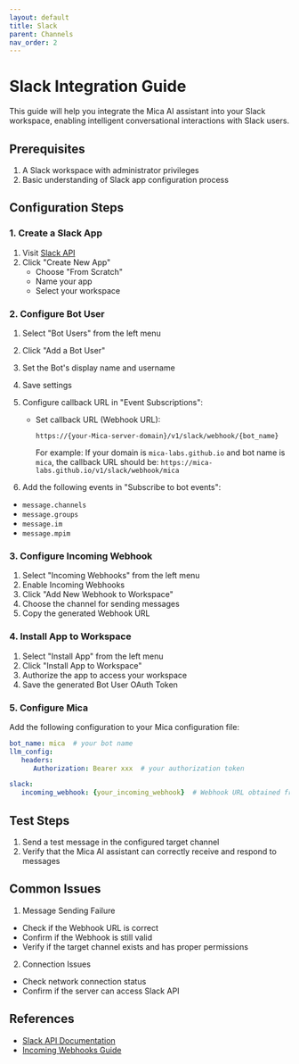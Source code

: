 ```yaml
---
layout: default
title: Slack
parent: Channels
nav_order: 2
---
```


# Slack Integration Guide

This guide will help you integrate the Mica AI assistant into your Slack workspace, enabling intelligent conversational interactions with Slack users.

## Prerequisites

1. A Slack workspace with administrator privileges
2. Basic understanding of Slack app configuration process

## Configuration Steps

### 1. Create a Slack App

1. Visit [Slack API](https://api.slack.com/apps)
2. Click "Create New App"
   - Choose "From Scratch"
   - Name your app
   - Select your workspace

### 2. Configure Bot User

1. Select "Bot Users" from the left menu
2. Click "Add a Bot User"
3. Set the Bot's display name and username
4. Save settings
5. Configure callback URL in "Event Subscriptions":
   - Set callback URL (Webhook URL):
     ```
     https://{your-Mica-server-domain}/v1/slack/webhook/{bot_name}
     ```
     For example: If your domain is `mica-labs.github.io` and bot name is `mica`,
     the callback URL should be: `https://mica-labs.github.io/v1/slack/webhook/mica`

6. Add the following events in "Subscribe to bot events":
- `message.channels`
- `message.groups`
- `message.im`
- `message.mpim`


### 3. Configure Incoming Webhook

1. Select "Incoming Webhooks" from the left menu
2. Enable Incoming Webhooks
3. Click "Add New Webhook to Workspace"
4. Choose the channel for sending messages
5. Copy the generated Webhook URL

### 4. Install App to Workspace

1. Select "Install App" from the left menu
2. Click "Install App to Workspace"
3. Authorize the app to access your workspace
4. Save the generated Bot User OAuth Token

### 5. Configure Mica

Add the following configuration to your Mica configuration file:

```yaml
bot_name: mica  # your bot name
llm_config:
   headers:
      Authorization: Bearer xxx  # your authorization token

slack:
   incoming_webhook: {your_incoming_webhook}  # Webhook URL obtained from Slack
```

## Test Steps
1. Send a test message in the configured target channel
2. Verify that the Mica AI assistant can correctly receive and respond to messages

## Common Issues
1. Message Sending Failure
- Check if the Webhook URL is correct
- Confirm if the Webhook is still valid
- Verify if the target channel exists and has proper permissions

2. Connection Issues
- Check network connection status
- Confirm if the server can access Slack API

## References
- [Slack API Documentation](https://api.slack.com/docs)
- [Incoming Webhooks Guide](https://api.slack.com/messaging/webhooks)